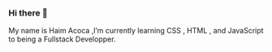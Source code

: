 ### Hi there 👋
My name is Haim Acoca ,I’m currently learning CSS , HTML , and JavaScript to being a Fullstack Developper.

